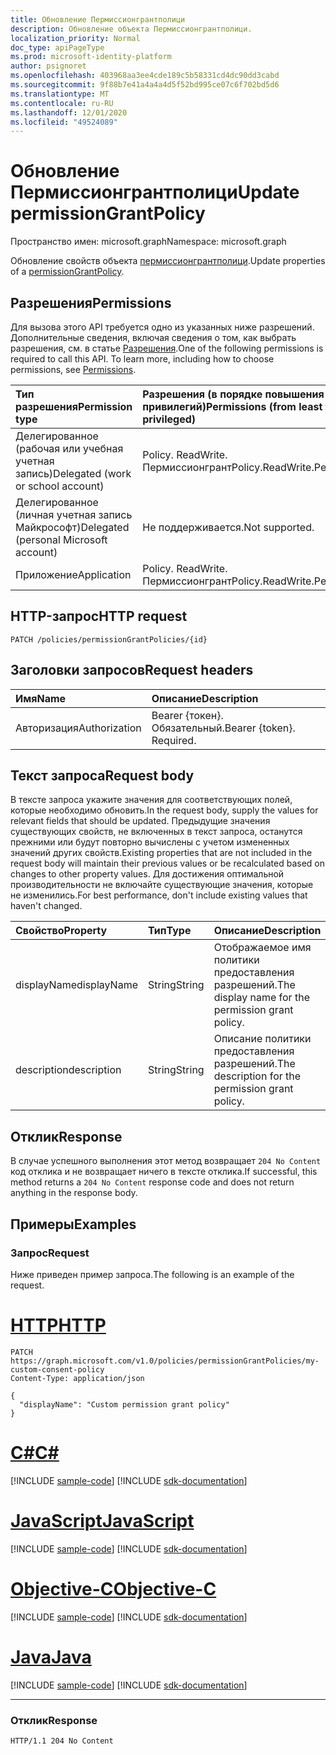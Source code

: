 ```yaml
---
title: Обновление Пермиссионгрантполици
description: Обновление объекта Пермиссионгрантполици.
localization_priority: Normal
doc_type: apiPageType
ms.prod: microsoft-identity-platform
author: psignoret
ms.openlocfilehash: 403968aa3ee4cde189c5b58331cd4dc90dd3cabd
ms.sourcegitcommit: 9f88b7e41a4a4a4d5f52bd995ce07c6f702bd5d6
ms.translationtype: MT
ms.contentlocale: ru-RU
ms.lasthandoff: 12/01/2020
ms.locfileid: "49524089"
---
```

# <a name="update-permissiongrantpolicy"></a><span data-ttu-id="515a6-103">Обновление Пермиссионгрантполици</span><span class="sxs-lookup"><span data-stu-id="515a6-103">Update permissionGrantPolicy</span></span>

<span data-ttu-id="515a6-104">Пространство имен: microsoft.graph</span><span class="sxs-lookup"><span data-stu-id="515a6-104">Namespace: microsoft.graph</span></span>

<span data-ttu-id="515a6-105">Обновление свойств объекта  [пермиссионгрантполици](../resources/permissiongrantpolicy.md).</span><span class="sxs-lookup"><span data-stu-id="515a6-105">Update properties of a  [permissionGrantPolicy](../resources/permissiongrantpolicy.md).</span></span>

## <a name="permissions"></a><span data-ttu-id="515a6-106">Разрешения</span><span class="sxs-lookup"><span data-stu-id="515a6-106">Permissions</span></span>

<span data-ttu-id="515a6-p101">Для вызова этого API требуется одно из указанных ниже разрешений. Дополнительные сведения, включая сведения о том, как выбрать разрешения, см. в статье [Разрешения](/graph/permissions-reference).</span><span class="sxs-lookup"><span data-stu-id="515a6-p101">One of the following permissions is required to call this API. To learn more, including how to choose permissions, see [Permissions](/graph/permissions-reference).</span></span>

| <span data-ttu-id="515a6-109">Тип разрешения</span><span class="sxs-lookup"><span data-stu-id="515a6-109">Permission type</span></span>                        | <span data-ttu-id="515a6-110">Разрешения (в порядке повышения привилегий)</span><span class="sxs-lookup"><span data-stu-id="515a6-110">Permissions (from least to most privileged)</span></span> |
|:---------------------------------------|:--------------------------------------------|
| <span data-ttu-id="515a6-111">Делегированное (рабочая или учебная учетная запись)</span><span class="sxs-lookup"><span data-stu-id="515a6-111">Delegated (work or school account)</span></span>     | <span data-ttu-id="515a6-112">Policy. ReadWrite. Пермиссионгрант</span><span class="sxs-lookup"><span data-stu-id="515a6-112">Policy.ReadWrite.PermissionGrant</span></span> |
| <span data-ttu-id="515a6-113">Делегированное (личная учетная запись Майкрософт)</span><span class="sxs-lookup"><span data-stu-id="515a6-113">Delegated (personal Microsoft account)</span></span> | <span data-ttu-id="515a6-114">Не поддерживается.</span><span class="sxs-lookup"><span data-stu-id="515a6-114">Not supported.</span></span> |
| <span data-ttu-id="515a6-115">Приложение</span><span class="sxs-lookup"><span data-stu-id="515a6-115">Application</span></span>                            | <span data-ttu-id="515a6-116">Policy. ReadWrite. Пермиссионгрант</span><span class="sxs-lookup"><span data-stu-id="515a6-116">Policy.ReadWrite.PermissionGrant</span></span> |

## <a name="http-request"></a><span data-ttu-id="515a6-117">HTTP-запрос</span><span class="sxs-lookup"><span data-stu-id="515a6-117">HTTP request</span></span>

<!-- { "blockType": "ignored" } -->

```http
PATCH /policies/permissionGrantPolicies/{id}
```

## <a name="request-headers"></a><span data-ttu-id="515a6-118">Заголовки запросов</span><span class="sxs-lookup"><span data-stu-id="515a6-118">Request headers</span></span>

| <span data-ttu-id="515a6-119">Имя</span><span class="sxs-lookup"><span data-stu-id="515a6-119">Name</span></span>           | <span data-ttu-id="515a6-120">Описание</span><span class="sxs-lookup"><span data-stu-id="515a6-120">Description</span></span>                |
|:---------------|:---------------------------|
| <span data-ttu-id="515a6-121">Авторизация</span><span class="sxs-lookup"><span data-stu-id="515a6-121">Authorization</span></span>  | <span data-ttu-id="515a6-p102">Bearer {токен}. Обязательный.</span><span class="sxs-lookup"><span data-stu-id="515a6-p102">Bearer {token}. Required.</span></span>  |

## <a name="request-body"></a><span data-ttu-id="515a6-124">Текст запроса</span><span class="sxs-lookup"><span data-stu-id="515a6-124">Request body</span></span>

<span data-ttu-id="515a6-125">В тексте запроса укажите значения для соответствующих полей, которые необходимо обновить.</span><span class="sxs-lookup"><span data-stu-id="515a6-125">In the request body, supply the values for relevant fields that should be updated.</span></span> <span data-ttu-id="515a6-126">Предыдущие значения существующих свойств, не включенных в текст запроса, останутся прежними или будут повторно вычислены с учетом измененных значений других свойств.</span><span class="sxs-lookup"><span data-stu-id="515a6-126">Existing properties that are not included in the request body will maintain their previous values or be recalculated based on changes to other property values.</span></span> <span data-ttu-id="515a6-127">Для достижения оптимальной производительности не включайте существующие значения, которые не изменились.</span><span class="sxs-lookup"><span data-stu-id="515a6-127">For best performance, don't include existing values that haven't changed.</span></span>

| <span data-ttu-id="515a6-128">Свойство</span><span class="sxs-lookup"><span data-stu-id="515a6-128">Property</span></span>     | <span data-ttu-id="515a6-129">Тип</span><span class="sxs-lookup"><span data-stu-id="515a6-129">Type</span></span> |<span data-ttu-id="515a6-130">Описание</span><span class="sxs-lookup"><span data-stu-id="515a6-130">Description</span></span>|
|:---------------|:--------|:----------|
| <span data-ttu-id="515a6-131">displayName</span><span class="sxs-lookup"><span data-stu-id="515a6-131">displayName</span></span> | <span data-ttu-id="515a6-132">String</span><span class="sxs-lookup"><span data-stu-id="515a6-132">String</span></span> |<span data-ttu-id="515a6-133">Отображаемое имя политики предоставления разрешений.</span><span class="sxs-lookup"><span data-stu-id="515a6-133">The display name for the permission grant policy.</span></span>|
| <span data-ttu-id="515a6-134">description</span><span class="sxs-lookup"><span data-stu-id="515a6-134">description</span></span> |<span data-ttu-id="515a6-135">String</span><span class="sxs-lookup"><span data-stu-id="515a6-135">String</span></span>| <span data-ttu-id="515a6-136">Описание политики предоставления разрешений.</span><span class="sxs-lookup"><span data-stu-id="515a6-136">The description for the permission grant policy.</span></span>|

## <a name="response"></a><span data-ttu-id="515a6-137">Отклик</span><span class="sxs-lookup"><span data-stu-id="515a6-137">Response</span></span>

<span data-ttu-id="515a6-138">В случае успешного выполнения этот метод возвращает `204 No Content` код отклика и не возвращает ничего в тексте отклика.</span><span class="sxs-lookup"><span data-stu-id="515a6-138">If successful, this method returns a `204 No Content` response code and does not return anything in the response body.</span></span>

## <a name="examples"></a><span data-ttu-id="515a6-139">Примеры</span><span class="sxs-lookup"><span data-stu-id="515a6-139">Examples</span></span>

### <a name="request"></a><span data-ttu-id="515a6-140">Запрос</span><span class="sxs-lookup"><span data-stu-id="515a6-140">Request</span></span>

<span data-ttu-id="515a6-141">Ниже приведен пример запроса.</span><span class="sxs-lookup"><span data-stu-id="515a6-141">The following is an example of the request.</span></span>


# <a name="http"></a>[<span data-ttu-id="515a6-142">HTTP</span><span class="sxs-lookup"><span data-stu-id="515a6-142">HTTP</span></span>](#tab/http)
<!-- {
  "blockType": "request",
  "name": "update_permissiongrantpolicy"
}-->

```http
PATCH https://graph.microsoft.com/v1.0/policies/permissionGrantPolicies/my-custom-consent-policy
Content-Type: application/json

{
  "displayName": "Custom permission grant policy"
}
```
# <a name="c"></a>[<span data-ttu-id="515a6-143">C#</span><span class="sxs-lookup"><span data-stu-id="515a6-143">C#</span></span>](#tab/csharp)
[!INCLUDE [sample-code](../includes/snippets/csharp/update-permissiongrantpolicy-csharp-snippets.md)]
[!INCLUDE [sdk-documentation](../includes/snippets/snippets-sdk-documentation-link.md)]

# <a name="javascript"></a>[<span data-ttu-id="515a6-144">JavaScript</span><span class="sxs-lookup"><span data-stu-id="515a6-144">JavaScript</span></span>](#tab/javascript)
[!INCLUDE [sample-code](../includes/snippets/javascript/update-permissiongrantpolicy-javascript-snippets.md)]
[!INCLUDE [sdk-documentation](../includes/snippets/snippets-sdk-documentation-link.md)]

# <a name="objective-c"></a>[<span data-ttu-id="515a6-145">Objective-C</span><span class="sxs-lookup"><span data-stu-id="515a6-145">Objective-C</span></span>](#tab/objc)
[!INCLUDE [sample-code](../includes/snippets/objc/update-permissiongrantpolicy-objc-snippets.md)]
[!INCLUDE [sdk-documentation](../includes/snippets/snippets-sdk-documentation-link.md)]

# <a name="java"></a>[<span data-ttu-id="515a6-146">Java</span><span class="sxs-lookup"><span data-stu-id="515a6-146">Java</span></span>](#tab/java)
[!INCLUDE [sample-code](../includes/snippets/java/update-permissiongrantpolicy-java-snippets.md)]
[!INCLUDE [sdk-documentation](../includes/snippets/snippets-sdk-documentation-link.md)]

---


### <a name="response"></a><span data-ttu-id="515a6-147">Отклик</span><span class="sxs-lookup"><span data-stu-id="515a6-147">Response</span></span>

<!-- {
  "blockType": "response",
  "truncated": true,
  "@odata.type": "microsoft.graph.permissionGrantPolicy",
  "isCollection": false
} -->

```http
HTTP/1.1 204 No Content
```
